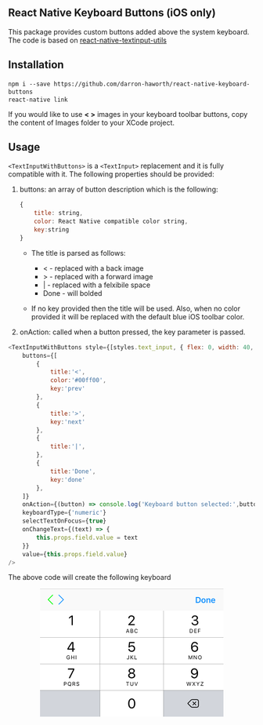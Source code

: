 ## React Native Keyboard Buttons (iOS only)

This package provides custom buttons added above the system keyboard. The code is based on [react-native-textinput-utils](https://github.com/DickyT/react-native-textinput-utils)

## Installation

```
npm i --save https://github.com/darron-haworth/react-native-keyboard-buttons
react-native link
```
If you would like to use **< >** images in your keyboard toolbar buttons, copy the content of Images folder to your XCode project.

## Usage

```<TextInputWithButtons>``` is a ```<TextInput>``` replacement and it is fully compatible with it. The following properties should be provided:

1. buttons: an array of button description which is the following:

	```javascript
	{
		title: string,
		color: React Native compatible color string,
		key:string 
	}
	```

	- The title is parsed as follows:
		- < - replaced with a back image
		- \> - replaced with a forward image
		- | - replaced with a felxibile space
		- Done - will bolded

	- If no key provided then the title will be used. Also, when no color provided it will be replaced with the default blue iOS toolbar color.

2. onAction: called when a button pressed, the key parameter is passed.

```javascript
<TextInputWithButtons style={[styles.text_input, { flex: 0, width: 40, alignSelf: 'center' }]}
	buttons={[
		{
			title:'<',
			color:'#00ff00',
			key:'prev'
		},
		{
			title:'>',
			key:'next'
		},
		{
			title:'|',
		},
		{
			title:'Done',
			key:'done'
		},
	]}
	onAction={(button) => console.log('Keyboard button selected:',button)}
	keyboardType={'numeric'}
	selectTextOnFocus={true}
	onChangeText={(text) => {
		this.props.field.value = text
	}}
	value={this.props.field.value}
/>
```

The above code will create the following keyboard
<p align="center">
<img src="docs/sample.png"/> 
</p>
